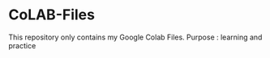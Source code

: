 # CoLAB-Files
This repository only contains my Google Colab Files.
Purpose : learning and practice  
